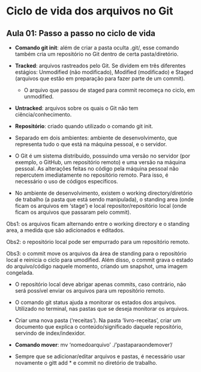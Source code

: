 # Ciclo de vida dos arquivos no Git

## Aula 01: Passo a passo no ciclo de vida

- **Comando git init**: além de criar a pasta oculta .git/, esse comando também cria um repositório no Git dentro de certa pasta/diretório.

- **Tracked**: arquivos rastreados pelo Git. Se dividem em três diferentes estágios: Unmodified (não modificado), Modified (modificado) e Staged (arquivos que estão em preparação para fazer parte de um commit).

	- O arquivo que passou de staged para commit recomeça no ciclo, em unmodified.

- **Untracked**: arquivos sobre os quais o Git não tem ciência/conhecimento.

- **Repositório**: criado quando utilizado o comando git init.
 
- Separado em dois ambientes: ambiente de desenvolvimento, que representa tudo o que está na máquina pessoal, e o servidor.

- O Git é um sistema distribuído, possuindo uma versão no servidor (por exemplo, o GitHub, um repositório remoto) e uma versão na máquina pessoal. As alterações feitas no código pela máquina pessoal não repercutem imediatamente no repositório remoto. Para isso, é necessário o uso de códigos específicos.

- No ambiente de desenvolvimento, existem o working directory/diretório de trabalho (a pasta que está sendo manipulada), o standing area (onde ficam os arquivos em ‘stage’) e local repositor/repositório local (onde ficam os arquivos que passaram pelo commit).

Obs1: os arquivos ficam alternando entre o working directory e o standing area, a medida que são adicionados e editados.

Obs2: o repositório local pode ser empurrado para um repositório remoto.

Obs3: o commit move os arquivos da área de standing para o repositório local e reinicia o ciclo para umodified. Além disso, o commit grava o estado do arquivo/código naquele momento, criando um snapshot, uma imagem congelada.

- O repositório local deve abrigar apenas commits, caso contrário, não será possível enviar os arquivos para um repositório remoto.

- O comando git status ajuda a monitorar os estados dos arquivos. Utilizado no terminal, nas pastas que se deseja monitorar os arquivos.

- Criar uma nova pasta (‘receitas’). Na pasta ‘livro-receitas’, criar um documento que explica o conteúdo/significado daquele repositório, servindo de index/indexidor.

- **Comando mover**: mv  ‘nomedoarquivo’ ./’pastaparaondemover’/

- Sempre que se adicionar/editar arquivos e pastas, é necessário usar novamente o gitt add * e commit no diretório de trabalho.
 

